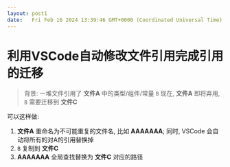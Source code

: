 ```yaml
---
layout: post1
date:   Fri Feb 16 2024 13:39:46 GMT+0000 (Coordinated Universal Time)
---
```

# 利用VSCode自动修改文件引用完成引用的迁移

> 背景:
一堆文件引用了 **文件A** 中的类型/组件/常量 `B` 
现在, **文件A** 即将弃用, `B` 需要迁移到 **文件C**
> 

可以这样做:

1. **文件A** 重命名为不可能重复的文件名, 比如 **AAAAAAA**; 同时, VSCode 会自动将所有的对A的引用替换掉
2. `B` 复制到 **文件C**
3. **AAAAAAA** 全局查找替换为 **文件C** 对应的路径